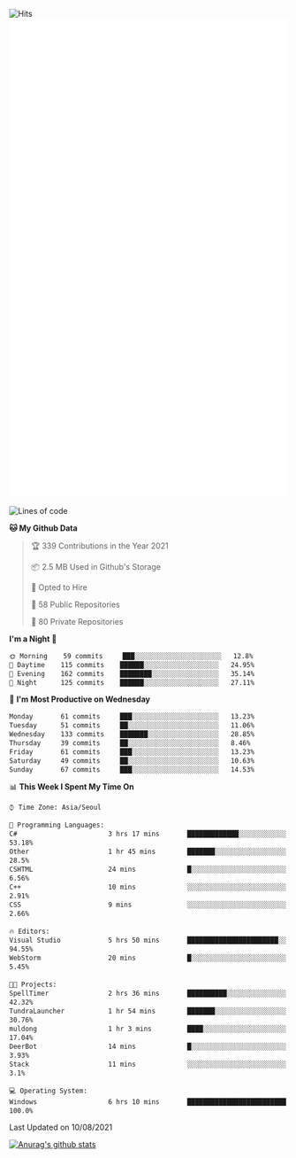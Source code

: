 ![Hits](https://hits.seeyoufarm.com/api/count/incr/badge.svg?url=https%3A%2F%2Fgithub.com%2Fkokose1234&count_bg=%2379C83D&title_bg=%23555555&icon=apple.svg&icon_color=%23E7E7E7&title=hits&edge_flat=false)
<br/>
![Metrics](https://github.com/kokose1234/kokose1234/blob/main/github-metrics.svg)

<!--START_SECTION:waka-->
![Lines of code](https://img.shields.io/badge/From%20Hello%20World%20I%27ve%20Written-12.5%20million%20lines%20of%20code-blue)

**🐱 My Github Data** 

> 🏆 339 Contributions in the Year 2021
 > 
> 📦 2.5 MB Used in Github's Storage 
 > 
> 💼 Opted to Hire
 > 
> 📜 58 Public Repositories 
 > 
> 🔑 80 Private Repositories  
 > 
**I'm a Night 🦉** 

```text
🌞 Morning    59 commits     ███░░░░░░░░░░░░░░░░░░░░░░   12.8% 
🌆 Daytime    115 commits    ██████░░░░░░░░░░░░░░░░░░░   24.95% 
🌃 Evening    162 commits    ████████░░░░░░░░░░░░░░░░░   35.14% 
🌙 Night      125 commits    ██████░░░░░░░░░░░░░░░░░░░   27.11%

```
📅 **I'm Most Productive on Wednesday** 

```text
Monday       61 commits     ███░░░░░░░░░░░░░░░░░░░░░░   13.23% 
Tuesday      51 commits     ██░░░░░░░░░░░░░░░░░░░░░░░   11.06% 
Wednesday    133 commits    ███████░░░░░░░░░░░░░░░░░░   28.85% 
Thursday     39 commits     ██░░░░░░░░░░░░░░░░░░░░░░░   8.46% 
Friday       61 commits     ███░░░░░░░░░░░░░░░░░░░░░░   13.23% 
Saturday     49 commits     ██░░░░░░░░░░░░░░░░░░░░░░░   10.63% 
Sunday       67 commits     ███░░░░░░░░░░░░░░░░░░░░░░   14.53%

```


📊 **This Week I Spent My Time On** 

```text
⌚︎ Time Zone: Asia/Seoul

💬 Programming Languages: 
C#                       3 hrs 17 mins       █████████████░░░░░░░░░░░░   53.18% 
Other                    1 hr 45 mins        ███████░░░░░░░░░░░░░░░░░░   28.5% 
CSHTML                   24 mins             █░░░░░░░░░░░░░░░░░░░░░░░░   6.56% 
C++                      10 mins             ░░░░░░░░░░░░░░░░░░░░░░░░░   2.91% 
CSS                      9 mins              ░░░░░░░░░░░░░░░░░░░░░░░░░   2.66%

🔥 Editors: 
Visual Studio            5 hrs 50 mins       ███████████████████████░░   94.55% 
WebStorm                 20 mins             █░░░░░░░░░░░░░░░░░░░░░░░░   5.45%

🐱‍💻 Projects: 
SpellTimer               2 hrs 36 mins       ██████████░░░░░░░░░░░░░░░   42.32% 
TundraLauncher           1 hr 54 mins        ███████░░░░░░░░░░░░░░░░░░   30.76% 
muldong                  1 hr 3 mins         ████░░░░░░░░░░░░░░░░░░░░░   17.04% 
DeerBot                  14 mins             █░░░░░░░░░░░░░░░░░░░░░░░░   3.93% 
Stack                    11 mins             ░░░░░░░░░░░░░░░░░░░░░░░░░   3.1%

💻 Operating System: 
Windows                  6 hrs 10 mins       █████████████████████████   100.0%

```


 Last Updated on 10/08/2021
<!--END_SECTION:waka-->

[![Anurag's github stats](https://github-readme-stats.vercel.app/api?username=kokose1234&theme=dracula)](https://github.com/anuraghazra/github-readme-stats)



	
